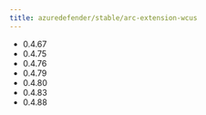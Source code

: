 ```yaml
---
title: azuredefender/stable/arc-extension-wcus
---
```

- 0.4.67
- 0.4.75
- 0.4.76
- 0.4.79
- 0.4.80
- 0.4.83
- 0.4.88
